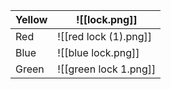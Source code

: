 
| Yellow | ![[lock.png]]         |
| ------ | --------------------- |
| Red    | ![[red lock (1).png]] |
| Blue   | ![[blue lock.png]]    |
| Green  | ![[green lock 1.png]] |
